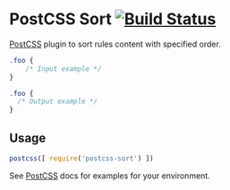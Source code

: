 # PostCSS Sort [![Build Status][ci-img]][ci]

[PostCSS] plugin to sort rules content with specified order.

[PostCSS]: https://github.com/postcss/postcss
[ci-img]:  https://travis-ci.org/hudochenkov/postcss-sort.svg
[ci]:      https://travis-ci.org/hudochenkov/postcss-sort

```css
.foo {
    /* Input example */
}
```

```css
.foo {
  /* Output example */
}
```

## Usage

```js
postcss([ require('postcss-sort') ])
```

See [PostCSS] docs for examples for your environment.
